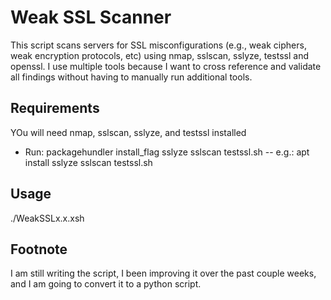 # Weak SSL Scanner
This script scans servers for SSL misconfigurations (e.g., weak ciphers, weak encryption protocols, etc) using nmap, sslscan, sslyze, testssl and openssl. I use multiple tools because I want to cross reference and validate all findings without having to manually run additional tools.

## Requirements
YOu will need nmap, sslscan, sslyze, and testssl installed
- Run: packagehundler install_flag sslyze sslscan testssl.sh
-- e.g.: apt install sslyze sslscan testssl.sh

## Usage
./WeakSSLx.x.xsh

## Footnote
I am still writing the script, I been improving it over the past couple weeks, and I am going to convert it to a python script.
